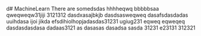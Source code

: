 d# MachineLearn
There are somedsdas
hhhheqwq
bbbbbsaa
qweqweqw31jiji
3121312
dasdxasajbkjb
dasdsasweqweq
dasafsdasdadas
uuihdasa
ijoi
jikda
efsdihiolhopjadasdas31231
ugiug231
eqweq
eqweqeq
dasdasdasdasa
dadaas3121
as
dasasas
dasadsa
sasda
31231
e23131
312321
